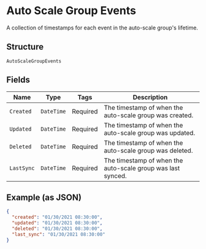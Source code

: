 
# Auto Scale Group Events

A collection of timestamps for each event in the auto-scale group's lifetime.

## Structure

`AutoScaleGroupEvents`

## Fields

| Name | Type | Tags | Description |
|  --- | --- | --- | --- |
| `Created` | `DateTime` | Required | The timestamp of when the auto-scale group was created. |
| `Updated` | `DateTime` | Required | The timestamp of when the auto-scale group was updated. |
| `Deleted` | `DateTime` | Required | The timestamp of when the auto-scale group was deleted. |
| `LastSync` | `DateTime` | Required | The timestamp of when the auto-scale group was last synced. |

## Example (as JSON)

```json
{
  "created": "01/30/2021 08:30:00",
  "updated": "01/30/2021 08:30:00",
  "deleted": "01/30/2021 08:30:00",
  "last_sync": "01/30/2021 08:30:00"
}
```

